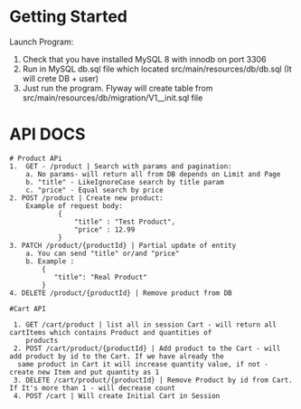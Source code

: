 # Getting Started

Launch Program:

1. Check that you have installed MySQL 8 with innodb on port 3306
2. Run in MySQL db.sql file which located src/main/resources/db/db.sql (It will crete DB + user)
3. Just run the program. Flyway will create table from src/main/resources/db/migration/V1__init.sql file

# API DOCS

    # Product APi
    1.  GET - /product | Search with params and pagination:
        a. No params- will return all from DB depends on Limit and Page
        b. "title" - LikeIgnoreCase search by title param
        c. "price" - Equal search by price
    2. POST /product | Create new product:
        Example of request body: 
                {
                    "title" : "Test Product",
                    "price" : 12.99
                }
    3. PATCH /product/{productId} | Partial update of entity
        a. You can send "title" or/and "price"
        b. Example : 
            {
               "title": "Real Product"
            }
    4. DELETE /product/{productId} | Remove product from DB

    #Cart API

     1. GET /cart/product | list all in session Cart - will return all cartItems which contains Product and quantities of
        products
     2. POST /cart/product/{productId} | Add product to the Cart - will add product by id to the Cart. If we have already the
      same product in Cart it will increase quantity value, if not - create new Item and put quantity as 1
     3. DELETE /cart/product/{productId} | Remove Product by id from Cart. If It's more than 1 - will decrease count
     4. POST /cart | Will create Initial Cart in Session



 
